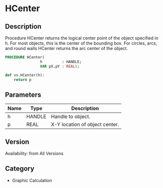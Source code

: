 # HCenter

## Description
Procedure HCenter returns the logical center point of the object specified in h. For most objects, this is the center of the bounding box. For circles, arcs, and round walls HCenter returns the arc center of the object.

```pascal
PROCEDURE HCenter(
				h         : HANDLE;
				VAR pX,pY : REAL);
```

```python
def vs.HCenter(h):
    return p
```

## Parameters
|Name|Type|Description|
|---|---|---|
|h|HANDLE|Handle to object.|
|p|REAL|X-Y location of object center.|

## Version
Availability: from All Versions

## Category
* Graphic Calculation

